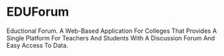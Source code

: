 # EDUForum
Eductional Forum. A Web-Based Application For Colleges That Provides A Single Platform For Teachers And Students With A Discussion Forum And Easy Access To Data.
